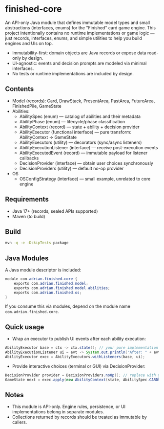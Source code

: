 # finished-core

An API-only Java module that defines immutable model types and small abstractions (interfaces, enums) for the "Finished" card game engine. This project intentionally contains no runtime implementations or game logic — just records, interfaces, enums, and simple utilities to help you build engines and UIs on top.

- Immutability-first: domain objects are Java records or expose data read-only by design.
- UI-agnostic: events and decision prompts are modeled via minimal interfaces.
- No tests or runtime implementations are included by design.

## Contents
- Model (records): Card, DrawStack, PresentArea, PastArea, FutureArea, FinishedPile, GameState
- Abilities:
  - AbilitySpec (enum) — catalog of abilities and their metadata
  - AbilityPhase (enum) — lifecycle/phase classification
  - AbilityContext (record) — state + ability + decision provider
  - AbilityExecutor (functional interface) — pure transform: AbilityContext → GameState
  - AbilityExecutors (utility) — decorators (sync/async listeners)
  - AbilityExecutionListener (interface) — receive post-execution events
  - AbilityExecutedEvent (record) — immutable payload for listener callbacks
  - DecisionProvider (interface) — obtain user choices synchronously
  - DecisionProviders (utility) — default no-op provider
- OS
  - OSConfigStrategy (interface) — small example, unrelated to core engine

## Requirements
- Java 17+ (records, sealed APIs supported)
- Maven (to build)

## Build
```bash
mvn -q -e -DskipTests package
```

## Java Modules
A Java module descriptor is included:

```java
module com.adrian.finished.core {
    exports com.adrian.finished.model;
    exports com.adrian.finished.model.abilities;
    exports com.adrian.finished.os;
}
```

If you consume this via modules, depend on the module name `com.adrian.finished.core`.

## Quick usage
- Wrap an executor to publish UI events after each ability execution:
```java
AbilityExecutor base = ctx -> ctx.state(); // your pure implementation
AbilityExecutionListener ui = evt -> System.out.println("After: " + evt.after());
AbilityExecutor exec = AbilityExecutors.withListeners(base, ui);
```

- Provide interactive choices (terminal or GUI) via DecisionProvider:
```java
DecisionProvider provider = DecisionProviders.noOp(); // replace with your UI-backed implementation
GameState next = exec.apply(new AbilityContext(state, AbilitySpec.CARDS_INTO_PAST, provider));
```

## Notes
- This module is API-only. Engine rules, persistence, or UI implementations belong in separate modules.
- Collections returned by records should be treated as immutable by callers.
